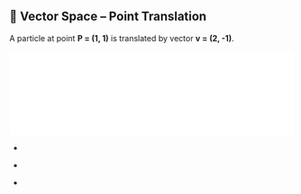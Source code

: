 ## 🧮 Vector Space – Point Translation

A particle at point **P = (1, 1)** is translated by vector **v = (2, -1)**.

<iframe src="Excercise/Vector_Spaces.html" 
    width="100%" 
    style="border:none;"></iframe>

*

-

+


